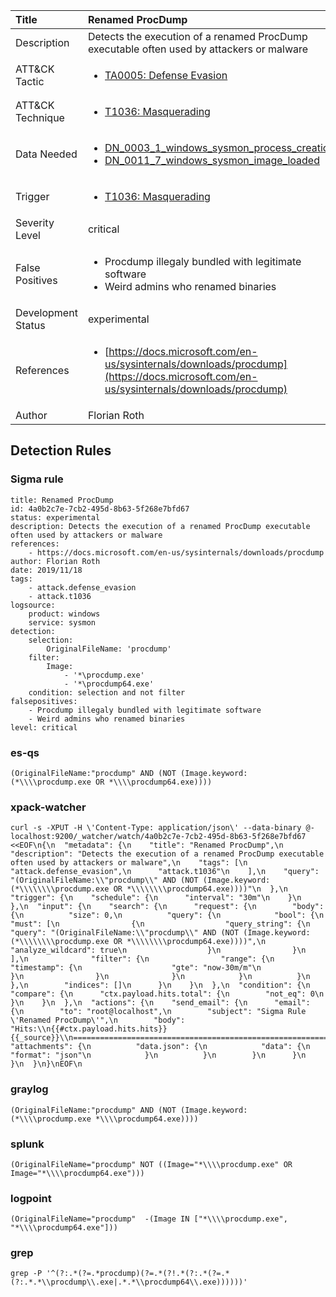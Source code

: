 | Title                | Renamed ProcDump                                                                                                                                                 |
|:---------------------|:------------------------------------------------------------------------------------------------------------------------------------------------------------|
| Description          | Detects the execution of a renamed ProcDump executable often used by attackers or malware                                                                                                                                           |
| ATT&amp;CK Tactic    |  <ul><li>[TA0005: Defense Evasion](https://attack.mitre.org/tactics/TA0005)</li></ul>  |
| ATT&amp;CK Technique | <ul><li>[T1036: Masquerading](https://attack.mitre.org/techniques/T1036)</li></ul>  |
| Data Needed          | <ul><li>[DN_0003_1_windows_sysmon_process_creation](../Data_Needed/DN_0003_1_windows_sysmon_process_creation.md)</li><li>[DN_0011_7_windows_sysmon_image_loaded](../Data_Needed/DN_0011_7_windows_sysmon_image_loaded.md)</li></ul>  |
| Trigger              | <ul><li>[T1036: Masquerading](../Triggers/T1036.md)</li></ul>  |
| Severity Level       | critical |
| False Positives      | <ul><li>Procdump illegaly bundled with legitimate software</li><li>Weird admins who renamed binaries</li></ul>  |
| Development Status   | experimental |
| References           | <ul><li>[https://docs.microsoft.com/en-us/sysinternals/downloads/procdump](https://docs.microsoft.com/en-us/sysinternals/downloads/procdump)</li></ul>  |
| Author               | Florian Roth |


## Detection Rules

### Sigma rule

```
title: Renamed ProcDump
id: 4a0b2c7e-7cb2-495d-8b63-5f268e7bfd67
status: experimental
description: Detects the execution of a renamed ProcDump executable often used by attackers or malware
references:
    - https://docs.microsoft.com/en-us/sysinternals/downloads/procdump
author: Florian Roth
date: 2019/11/18
tags:
    - attack.defense_evasion
    - attack.t1036
logsource:
    product: windows
    service: sysmon
detection:
    selection:
        OriginalFileName: 'procdump'
    filter:
        Image: 
            - '*\procdump.exe'
            - '*\procdump64.exe'
    condition: selection and not filter
falsepositives:
    - Procdump illegaly bundled with legitimate software
    - Weird admins who renamed binaries
level: critical

```





### es-qs
    
```
(OriginalFileName:"procdump" AND (NOT (Image.keyword:(*\\\\procdump.exe OR *\\\\procdump64.exe))))
```


### xpack-watcher
    
```
curl -s -XPUT -H \'Content-Type: application/json\' --data-binary @- localhost:9200/_watcher/watch/4a0b2c7e-7cb2-495d-8b63-5f268e7bfd67 <<EOF\n{\n  "metadata": {\n    "title": "Renamed ProcDump",\n    "description": "Detects the execution of a renamed ProcDump executable often used by attackers or malware",\n    "tags": [\n      "attack.defense_evasion",\n      "attack.t1036"\n    ],\n    "query": "(OriginalFileName:\\"procdump\\" AND (NOT (Image.keyword:(*\\\\\\\\procdump.exe OR *\\\\\\\\procdump64.exe))))"\n  },\n  "trigger": {\n    "schedule": {\n      "interval": "30m"\n    }\n  },\n  "input": {\n    "search": {\n      "request": {\n        "body": {\n          "size": 0,\n          "query": {\n            "bool": {\n              "must": [\n                {\n                  "query_string": {\n                    "query": "(OriginalFileName:\\"procdump\\" AND (NOT (Image.keyword:(*\\\\\\\\procdump.exe OR *\\\\\\\\procdump64.exe))))",\n                    "analyze_wildcard": true\n                  }\n                }\n              ],\n              "filter": {\n                "range": {\n                  "timestamp": {\n                    "gte": "now-30m/m"\n                  }\n                }\n              }\n            }\n          }\n        },\n        "indices": []\n      }\n    }\n  },\n  "condition": {\n    "compare": {\n      "ctx.payload.hits.total": {\n        "not_eq": 0\n      }\n    }\n  },\n  "actions": {\n    "send_email": {\n      "email": {\n        "to": "root@localhost",\n        "subject": "Sigma Rule \'Renamed ProcDump\'",\n        "body": "Hits:\\n{{#ctx.payload.hits.hits}}{{_source}}\\n================================================================================\\n{{/ctx.payload.hits.hits}}",\n        "attachments": {\n          "data.json": {\n            "data": {\n              "format": "json"\n            }\n          }\n        }\n      }\n    }\n  }\n}\nEOF\n
```


### graylog
    
```
(OriginalFileName:"procdump" AND (NOT (Image.keyword:(*\\\\procdump.exe *\\\\procdump64.exe))))
```


### splunk
    
```
(OriginalFileName="procdump" NOT ((Image="*\\\\procdump.exe" OR Image="*\\\\procdump64.exe")))
```


### logpoint
    
```
(OriginalFileName="procdump"  -(Image IN ["*\\\\procdump.exe", "*\\\\procdump64.exe"]))
```


### grep
    
```
grep -P '^(?:.*(?=.*procdump)(?=.*(?!.*(?:.*(?=.*(?:.*.*\\procdump\\.exe|.*.*\\procdump64\\.exe))))))'
```



